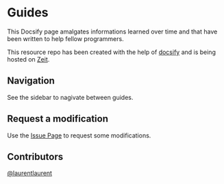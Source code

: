 # Guides

This Docsify page amalgates informations learned over time and that have been written to help fellow programmers.

This resource repo has been created with the help of [docsify](https://docsify.js.org/) and is being hosted on [Zeit](https://zeit.co/).

## Navigation

See the sidebar to nagivate between guides.

## Request a modification

Use the [Issue Page](https://github.com/laurentlaurent/guides/issues) to request some modifications.

## Contributors

[@laurentlaurent](https://github.com/laurentlaurent)
